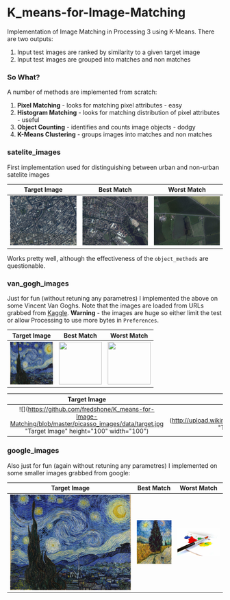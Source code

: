 # K_means-for-Image-Matching
Implementation of Image Matching in Processing 3 using K-Means. There are two outputs:
1. Input test images are ranked by similarity to a given target image
2. Input test images are grouped into matches and non matches
### So What?
A number of methods are implemented from scratch:
1. **Pixel Matching** - looks for matching pixel attributes - easy
2. **Histogram Matching** - looks for matching distribution of pixel attributes - useful
3. **Object Counting** - identifies and counts image objects - dodgy
4. **K-Means Clustering** - groups images into matches and non matches
### satelite_images
First implementation used for distinguishing between urban and non-urban satelite images

Target Image             |  Best Match  | Worst Match
:-------------------------:|:-------------------------:|:-------------------------:
![](https://github.com/fredshone/K_means-for-Image-Matching/blob/master/satellite_images/data/LDN.jpg "Target Image")  |  ![](https://github.com/fredshone/K_means-for-Image-Matching/blob/master/satellite_images/data/Image_3.jpg "Test Image") | ![](https://github.com/fredshone/K_means-for-Image-Matching/blob/master/satellite_images/data/Image_5.jpg "Test Image")

Works pretty well, although the effectiveness of the `object_methods` are questionable.
### van_gogh_images
Just for fun (without retuning any parametres) I implemented the above on some Vincent Van Goghs. Note that the images are loaded from URLs grabbed from [Kaggle](https://www.kaggle.com/gfolego/vangogh).
**Warning** - the images are huge so either limit the test or allow Processing to use more bytes in `Preferences`.

Target Image             |  Best Match  | Worst Match
:-------------------------:|:-------------------------:|:-------------------------:
<img src="https://github.com/fredshone/K_means-for-Image-Matching/blob/master/picasso_images/data/target.jpg" height="100" width="100">  |  <img src="http://upload.wikimedia.org/wikipedia/commons/1/16/Whitehousenight.jpg" height="100" width="100"> | <img src="http://upload.wikimedia.org/wikipedia/commons/8/8e/William_Ewart_Gladstone_by_Prince_Pierre_Troubetskoy.jpg" height="100" width="100">

Target Image             |  Best Match  | Worst Match
:-------------------------:|:-------------------------:|:-------------------------:
![](https://github.com/fredshone/K_means-for-Image-Matching/blob/master/picasso_images/data/target.jpg "Target Image" height="100" width="100")  |  ![](http://upload.wikimedia.org/wikipedia/commons/1/16/Whitehousenight.jpg "Test Image" height="100" width="100") | ![](http://upload.wikimedia.org/wikipedia/commons/8/8e/William_Ewart_Gladstone_by_Prince_Pierre_Troubetskoy.jpg "Test Image" height="100" width="100")

### google_images
Also just for fun (again without retuning any parametres) I implemented on some smaller images grabbed from google:

Target Image             |  Best Match  | Worst Match
:-------------------------:|:-------------------------:|:-------------------------:
![](https://github.com/fredshone/K_means-for-Image-Matching/blob/master/google_images/data/target.jpg "Target Image")  |  ![](https://github.com/fredshone/K_means-for-Image-Matching/blob/master/google_images/data/Image_19.jpg "Test Image") | ![](https://github.com/fredshone/K_means-for-Image-Matching/blob/master/google_images/data/Image_42.jpg "Test Image")

